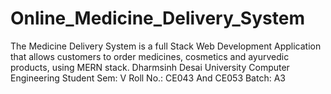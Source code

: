 # Online_Medicine_Delivery_System
The Medicine Delivery System is a full Stack Web Development Application that allows customers to order medicines, cosmetics and ayurvedic products, using MERN stack.
 Dharmsinh Desai University
 Computer Engineering Student
 Sem: V
 Roll No.: CE043 And CE053 
 Batch: A3
